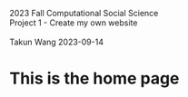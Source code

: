 2023 Fall Computational Social Science\
Project 1 - Create my own website\
\
Takun Wang 2023-09-14

# This is the home page
